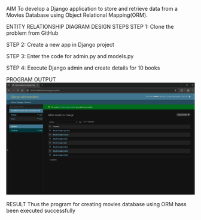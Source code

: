 
AIM
To develop a Django application to store and retrieve data from a Movies Database using Object Relational Mapping(ORM).

ENTITY RELATIONSHIP DIAGRAM
DESIGN STEPS
STEP 1:
Clone the problem from GitHub

STEP 2:
Create a new app in Django project

STEP 3:
Enter the code for admin.py and models.py

STEP 4:
Execute Django admin and create details for 10 books

PROGRAM
OUTPUT
![output](./static/Screenshot%202025-03-19%20161440.png)

RESULT
Thus the program for creating movies database using ORM hass been executed successfully

